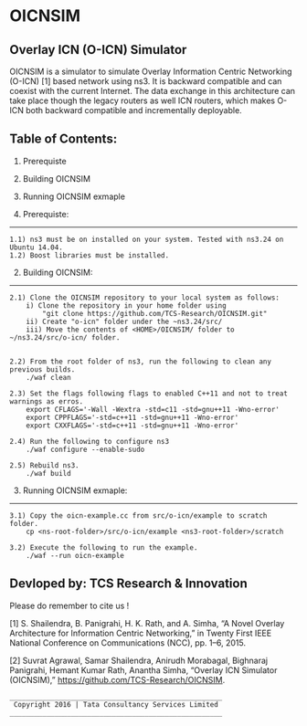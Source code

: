 # OICNSIM
Overlay ICN (O-ICN) Simulator
-------------------------------

OICNSIM is a simulator to simulate  Overlay Information Centric Networking (O-ICN) [1] based network using ns3. It is backward compatible and can coexist with the current Internet. The data exchange in this architecture can take place though the legacy routers as well ICN routers, which makes O-ICN both backward compatible and incrementally deployable.
 
Table of Contents:
------------------

1) Prerequiste
2) Building OICNSIM
3) Running OICNSIM exmaple

1) Prerequiste:
---------------
	1.1) ns3 must be on installed on your system. Tested with ns3.24 on Ubuntu 14.04.
	1.2) Boost libraries must be installed.	

2) Building OICNSIM:
--------------------
	2.1) Clone the OICNSIM repository to your local system as follows:
		i) Clone the repository in your home folder using 
			"git clone https://github.com/TCS-Research/OICNSIM.git"
		ii) Create "o-icn" folder under the ~ns3.24/src/
		iii) Move the contents of <HOME>/OICNSIM/ folder to ~/ns3.24/src/o-icn/ folder.		
		

	2.2) From the root folder of ns3, run the following to clean any previous builds.
		./waf clean

	2.3) Set the flags following flags to enabled C++11 and not to treat warnings as erros.
		export CFLAGS='-Wall -Wextra -std=c11 -std=gnu++11 -Wno-error'
		export CPPFLAGS='-std=c++11 -std=gnu++11 -Wno-error'
		export CXXFLAGS='-std=c++11 -std=gnu++11 -Wno-error'

	2.4) Run the following to configure ns3	
		./waf configure --enable-sudo

	2.5) Rebuild ns3.
		./waf build

3) Running OICNSIM exmaple:
---------------------------
	3.1) Copy the oicn-example.cc from src/o-icn/example to scratch folder. 
		cp <ns-root-folder>/src/o-icn/example <ns3-root-folder>/scratch

	3.2) Execute the following to run the example. 
		./waf --run oicn-example 


Devloped by: TCS Research & Innovation
-----------------------------------------------------------------
Please do remember to cite us !

[1] S. Shailendra, B. Panigrahi, H. K. Rath, and A. Simha, “A Novel Overlay Architecture for Information Centric Networking,” in Twenty First IEEE National Conference on Communications (NCC), pp. 1–6, 2015.

[2] Suvrat Agrawal, Samar Shailendra, Anirudh Morabagal, Bighnaraj Panigrahi, Hemant Kumar Rath, Anantha Simha, “Overlay ICN Simulator (OICNSIM),” https://github.com/TCS-Research/OICNSIM.

	____________________________________________________
	 Copyright 2016 | Tata Consultancy Services Limited
	____________________________________________________
